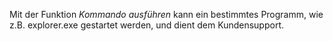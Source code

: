 Mit der  Funktion *Kommando ausführen* kann ein bestimmtes Programm, wie z.B. explorer.exe gestartet werden, und dient dem Kundensupport.
